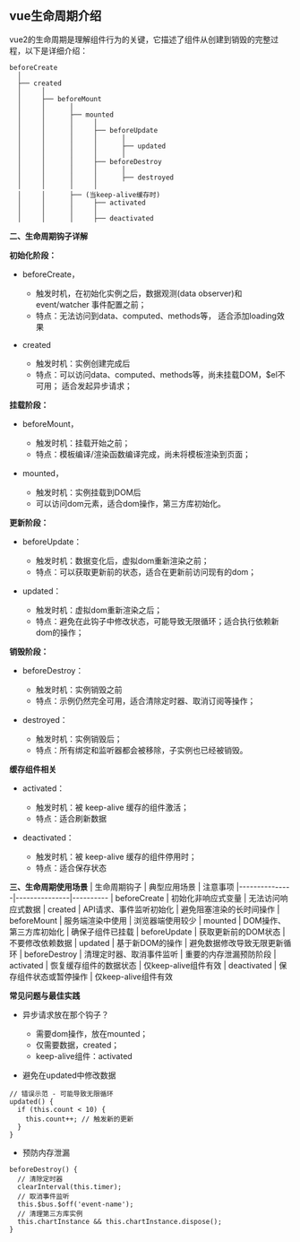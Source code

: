 ## vue生命周期介绍

vue2的生命周期是理解组件行为的关键，它描述了组件从创建到销毁的完整过程，以下是详细介绍：
```
beforeCreate
  │
  ├── created
  │     │
  │     ├── beforeMount
  │     │      │
  │     │      ├── mounted
  │     │      │     │
  │     │      │     ├── beforeUpdate
  │     │      │     │      │
  │     │      │     │      ├── updated
  │     │      │     │      │
  │     │      │     ├── beforeDestroy
  │     │      │     │      │
  │     │      │     │      ├── destroyed
  │     │      │     │
  │     │      ├── (当keep-alive缓存时)
  │     │      │     ├── activated
  │     │      │     │
  │     │      │     ├── deactivated
```

**二、生命周期钩子详解**

**初始化阶段：**
- beforeCreate，
   - 触发时机，在初始化实例之后，数据观测(data observer)和event/watcher 事件配置之前；
   - 特点：无法访问到data、computed、methods等， 适合添加loading效果
 
- created
   - 触发时机：实例创建完成后
   - 特点：可以访问data、computed、methods等，尚未挂载DOM，$el不可用； 适合发起异步请求；

**挂载阶段：**
- beforeMount，
   - 触发时机：挂载开始之前；
   - 特点：模板编译/渲染函数编译完成，尚未将模板渲染到页面；
 
- mounted，
   - 触发时机：实例挂载到DOM后
   - 可以访问dom元素，适合dom操作，第三方库初始化。
 
**更新阶段：**
- beforeUpdate：
   - 触发时机：数据变化后，虚拟dom重新渲染之前；
   - 特点：可以获取更新前的状态，适合在更新前访问现有的dom；
 
- updated：
   - 触发时机：虚拟dom重新渲染之后；
   - 特点：避免在此钩子中修改状态，可能导致无限循环；适合执行依赖新dom的操作；
 
**销毁阶段：**
- beforeDestroy：
   - 触发时机：实例销毁之前
   - 特点：示例仍然完全可用，适合清除定时器、取消订阅等操作；
 
- destroyed：
   - 触发时机：实例销毁后；
   - 特点：所有绑定和监听器都会被移除，子实例也已经被销毁。

**缓存组件相关**
- activated：
   - 触发时机：被 keep-alive 缓存的组件激活；
   - 特点：适合刷新数据
 
- deactivated：
   - 触发时机：被 keep-alive 缓存的组件停用时；
   - 特点：适合保存状态

**三、生命周期使用场景**
| 生命周期钩子	| 典型应用场景	| 注意事项
|---------------|---------------|----------
| beforeCreate	| 初始化非响应式变量	| 无法访问响应式数据
| created	| API请求、事件监听初始化	| 避免阻塞渲染的长时间操作
| beforeMount	| 服务端渲染中使用	| 浏览器端使用较少
| mounted	| DOM操作、第三方库初始化	| 确保子组件已挂载
| beforeUpdate	| 获取更新前的DOM状态	| 不要修改依赖数据
| updated	| 基于新DOM的操作	| 避免数据修改导致无限更新循环
| beforeDestroy	| 清理定时器、取消事件监听	| 重要的内存泄漏预防阶段
| activated	| 恢复缓存组件的数据状态	| 仅keep-alive组件有效
| deactivated	| 保存组件状态或暂停操作	| 仅keep-alive组件有效

**常见问题与最佳实践**
- 异步请求放在那个钩子？
   - 需要dom操作，放在mounted；
   - 仅需要数据，created；
   - keep-alive组件：activated
 
- 避免在updated中修改数据
```
// 错误示范 - 可能导致无限循环
updated() {
  if (this.count < 10) {
    this.count++; // 触发新的更新
  }
}
```
- 预防内存泄漏
```
beforeDestroy() {
  // 清除定时器
  clearInterval(this.timer);
  // 取消事件监听
  this.$bus.$off('event-name');
  // 清理第三方库实例
  this.chartInstance && this.chartInstance.dispose();
}
```




